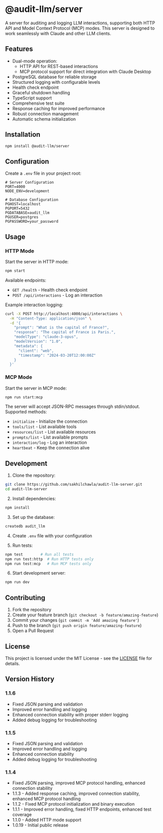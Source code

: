 # @audit-llm/server

A server for auditing and logging LLM interactions, supporting both HTTP API and Model Context Protocol (MCP) modes. This server is designed to work seamlessly with Claude and other LLM clients.

## Features

- Dual-mode operation:
  - HTTP API for REST-based interactions
  - MCP protocol support for direct integration with Claude Desktop
- PostgreSQL database for reliable storage
- Structured logging with configurable levels
- Health check endpoint
- Graceful shutdown handling
- TypeScript support
- Comprehensive test suite
- Response caching for improved performance
- Robust connection management
- Automatic schema initialization

## Installation

```bash
npm install @audit-llm/server
```

## Configuration

Create a `.env` file in your project root:

```env
# Server Configuration
PORT=4000
NODE_ENV=development

# Database Configuration
PGHOST=localhost
PGPORT=5432
PGDATABASE=audit_llm
PGUSER=postgres
PGPASSWORD=your_password
```

## Usage

### HTTP Mode

Start the server in HTTP mode:

```bash
npm start
```

Available endpoints:
- `GET /health` - Health check endpoint
- `POST /api/interactions` - Log an interaction

Example interaction logging:
```bash
curl -X POST http://localhost:4000/api/interactions \
  -H "Content-Type: application/json" \
  -d '{
    "prompt": "What is the capital of France?",
    "response": "The capital of France is Paris.",
    "modelType": "claude-3-opus",
    "modelVersion": "1.0",
    "metadata": {
      "client": "web",
      "timestamp": "2024-03-20T12:00:00Z"
    }
  }'
```

### MCP Mode

Start the server in MCP mode:

```bash
npm run start:mcp
```

The server will accept JSON-RPC messages through stdin/stdout. Supported methods:
- `initialize` - Initialize the connection
- `tools/list` - List available tools
- `resources/list` - List available resources
- `prompts/list` - List available prompts
- `interaction/log` - Log an interaction
- `heartbeat` - Keep the connection alive

## Development

1. Clone the repository:
```bash
git clone https://github.com/sakhilchawla/audit-llm-server.git
cd audit-llm-server
```

2. Install dependencies:
```bash
npm install
```

3. Set up the database:
```bash
createdb audit_llm
```

4. Create `.env` file with your configuration

5. Run tests:
```bash
npm test        # Run all tests
npm run test:http  # Run HTTP tests only
npm run test:mcp   # Run MCP tests only
```

6. Start development server:
```bash
npm run dev
```

## Contributing

1. Fork the repository
2. Create your feature branch (`git checkout -b feature/amazing-feature`)
3. Commit your changes (`git commit -m 'Add amazing feature'`)
4. Push to the branch (`git push origin feature/amazing-feature`)
5. Open a Pull Request

## License

This project is licensed under the MIT License - see the [LICENSE](LICENSE) file for details.

## Version History

### 1.1.6
- Fixed JSON parsing and validation
- Improved error handling and logging
- Enhanced connection stability with proper stderr logging
- Added debug logging for troubleshooting

### 1.1.5
- Fixed JSON parsing and validation
- Improved error handling and logging
- Enhanced connection stability
- Added debug logging for troubleshooting

### 1.1.4
- Fixed JSON parsing, improved MCP protocol handling, enhanced connection stability
- 1.1.3 - Added response caching, improved connection stability, enhanced MCP protocol handling
- 1.1.2 - Fixed MCP protocol initialization and binary execution
- 1.1.1 - Improved error handling, fixed HTTP endpoints, enhanced test coverage
- 1.1.0 - Added HTTP mode support
- 1.0.19 - Initial public release
